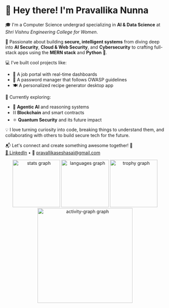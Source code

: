 # 👋 Hey there! I'm Pravallika Nunna

🎓 I'm a Computer Science undergrad specializing in **AI & Data Science** at *Shri Vishnu Engineering College for Women*.

🔐 Passionate about building **secure, intelligent systems** from diving deep into **AI Security**, **Cloud & Web Security**, and **Cybersecurity** to crafting full-stack apps using the **MERN stack** and **Python** 🐍.

💻 I’ve built cool projects like:
- 💼 A job portal with real-time dashboards
- 🔐 A password manager that follows OWASP guidelines
- 🍽️ A personalized recipe generator desktop app

🧠 Currently exploring:
- 🤖 **Agentic AI** and reasoning systems  
- ⛓️ **Blockchain** and smart contracts  
- ⚛️ **Quantum Security** and its future impact

💡 I love turning curiosity into code, breaking things to understand them, and collaborating with others to build secure tech for the future.

📬 Let's connect and create something awesome together! 🚀  
[🔗 LinkedIn](https://www.linkedin.com/in/pravallika-nunna-15a539255/) • 📧 pravallikaseshasai@gmail.com

<div align="center">
  <img src="https://github-readme-stats.vercel.app/api?username=pravallika-nunna&hide_title=false&hide_rank=false&show_icons=true&include_all_commits=true&count_private=true&disable_animations=false&theme=dracula&locale=en&hide_border=false&order=1" height="150" alt="stats graph"  />
  <img src="https://github-readme-stats.vercel.app/api/top-langs?username=pravallika-nunna&locale=en&hide_title=false&layout=compact&card_width=320&langs_count=5&theme=dracula&hide_border=false&order=2" height="150" alt="languages graph"  />
  <img src="https://github-profile-trophy.vercel.app?username=pravallika-nunna&theme=dracula&column=-1&row=1&margin-w=8&margin-h=8&no-bg=false&no-frame=false&order=4" height="150" alt="trophy graph"  />
  <img src="https://github-readme-activity-graph.vercel.app/graph?username=pravallika-nunna&radius=16&theme=react&area=true&order=5" height="300" alt="activity-graph graph"  />
</div>

###
